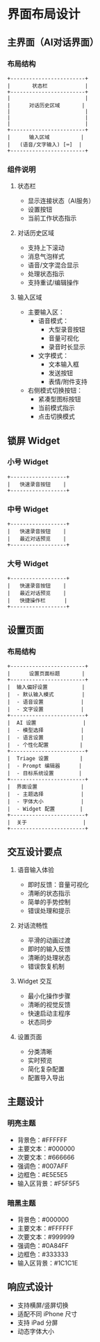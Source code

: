 # 界面布局设计

## 主界面（AI对话界面）

### 布局结构
```
+------------------------+
|       状态栏            |
+------------------------+
|                        |
|      对话历史区域       |
|                        |
|                        |
|                        |
+------------------------+
|      输入区域          |
|   (语音/文字输入) [⌨️]  |
+------------------------+
```

### 组件说明
1. 状态栏
   - 显示连接状态（AI服务）
   - 设置按钮
   - 当前工作状态指示

2. 对话历史区域
   - 支持上下滚动
   - 消息气泡样式
   - 语音/文字混合显示
   - 处理状态指示
   - 支持重试/编辑操作

3. 输入区域
   - 主要输入区：
     - 语音模式：
       - 大型录音按钮
       - 音量可视化
       - 录音时长显示
     - 文字模式：
       - 文本输入框
       - 发送按钮
       - 表情/附件支持
   - 右侧模式切换按钮：
     - 紧凑型图标按钮
     - 当前模式指示
     - 点击切换模式

## 锁屏 Widget

### 小号 Widget
```
+------------------+
|   快速录音按钮    |
+------------------+
```

### 中号 Widget
```
+------------------+
|   快速录音按钮    |
|   最近对话预览    |
+------------------+
```

### 大号 Widget
```
+------------------+
|   快速录音按钮    |
|   最近对话预览    |
|   快捷操作栏      |
+------------------+
```

## 设置页面

### 布局结构
```
+------------------------+
|      设置页面标题       |
+------------------------+
|  输入偏好设置           |
|  - 默认输入模式         |
|  - 语音设置            |
|  - 文字设置            |
+------------------------+
|  AI 设置               |
|  - 模型选择            |
|  - 语言设置            |
|  - 个性化配置          |
+------------------------+
|  Triage 设置          |
|  - Prompt 编辑器      |
|  - 目标系统设置        |
+------------------------+
|  界面设置              |
|  - 主题选择            |
|  - 字体大小            |
|  - Widget 配置        |
+------------------------+
|  关于                  |
+------------------------+
```

## 交互设计要点

1. 语音输入体验
   - 即时反馈：音量可视化
   - 清晰的状态指示
   - 简单的手势控制
   - 错误处理和提示

2. 对话流畅性
   - 平滑的动画过渡
   - 即时的输入反馈
   - 清晰的处理状态
   - 错误恢复机制

3. Widget 交互
   - 最小化操作步骤
   - 清晰的视觉反馈
   - 快速启动主程序
   - 状态同步

4. 设置页面
   - 分类清晰
   - 实时预览
   - 简化复杂配置
   - 配置导入导出

## 主题设计

### 明亮主题
- 背景色：#FFFFFF
- 主要文本：#000000
- 次要文本：#666666
- 强调色：#007AFF
- 边框色：#E5E5E5
- 输入区背景：#F5F5F5

### 暗黑主题
- 背景色：#000000
- 主要文本：#FFFFFF
- 次要文本：#999999
- 强调色：#0A84FF
- 边框色：#333333
- 输入区背景：#1C1C1E

## 响应式设计
- 支持横屏/竖屏切换
- 适配不同 iPhone 尺寸
- 支持 iPad 分屏
- 动态字体大小 